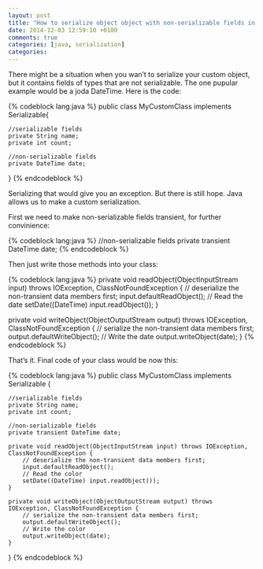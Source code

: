 ```yaml
---
layout: post
title: "How to serialize object object with non-serializable fields in java?"
date: 2014-12-03 12:59:10 +0100
comments: true
categories: [java, serialization]
categories: 
---
```


There might be a situation when you wan’t to serialize your custom object, but it contains fields of types that are not serializable. The one pupular example would be a joda DateTime. Here is the code:

{% codeblock lang:java %}
public class MyCustomClass implements Serializable{
     
    //serializable fields
    private String name;
    private int count;
     
    //non-serializable fields
    private DateTime date;
}
{% endcodeblock %}

Serializing that would give you an exception. But there is still hope. Java allows us to make a custom serialization.

First we need to make non-serializable fields transient, for further convinience:

{% codeblock lang:java %}
//non-serializable fields
    private transient DateTime date;
{% endcodeblock %}

Then just write those methods into your class:

{% codeblock lang:java %}
private void readObject(ObjectInputStream input) throws IOException, ClassNotFoundException {
    // deserialize the non-transient data members first;
    input.defaultReadObject();
    // Read the date
    setDate((DateTime) input.readObject());
}
 
private void writeObject(ObjectOutputStream output) throws IOException, ClassNotFoundException {
    // serialize the non-transient data members first;
    output.defaultWriteObject();
    // Write the date
    output.writeObject(date);
}
{% endcodeblock %}

That’s it. Final code of your class would be now this:

{% codeblock lang:java %}
public class MyCustomClass implements Serializable {
 
    //serializable fields
    private String name;
    private int count;
 
    //non-serializable fields
    private transient DateTime date;
 
    private void readObject(ObjectInputStream input) throws IOException, ClassNotFoundException {
        // deserialize the non-transient data members first;
        input.defaultReadObject();
        // Read the color
        setDate((DateTime) input.readObject());
    }
 
    private void writeObject(ObjectOutputStream output) throws IOException, ClassNotFoundException {
        // serialize the non-transient data members first;
        output.defaultWriteObject();
        // Write the color
        output.writeObject(date);
    }
 
}
{% endcodeblock %}